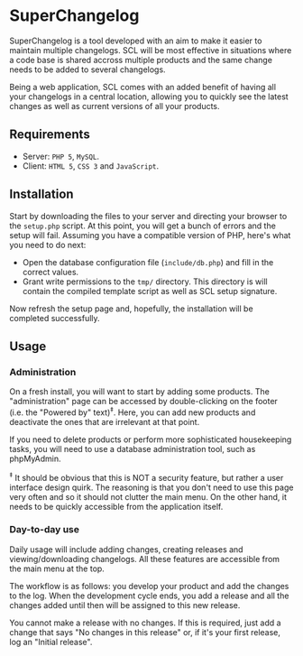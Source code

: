 SuperChangelog
==============

SuperChangelog is a tool developed with an aim to make it easier to maintain
multiple changelogs. SCL will be most effective in situations where a code base
is shared accross multiple products and the same change needs to be added to
several changelogs.

Being a web application, SCL comes with an added benefit of having all your
changelogs in a central location, allowing you to quickly see the latest changes
as well as current versions of all your products.

Requirements
------------

* Server: `PHP 5`, `MySQL`.
* Client: `HTML 5`, `CSS 3` and `JavaScript`.

Installation
------------

Start by downloading the files to your server and directing your browser to the
`setup.php` script. At this point, you will get a bunch of errors and the setup
will fail. Assuming you have a compatible version of PHP, here's what you need
to do next:

* Open the database configuration file (`include/db.php`) and fill in the
  correct values.
* Grant write permissions to the `tmp/` directory. This directory is will
  contain the compiled template script as well as SCL setup signature.

Now refresh the setup page and, hopefully, the installation will be completed
successfully.

Usage
-----

### Administration

On a fresh install, you will want to start by adding some products. The
"administration" page can be accessed by double-clicking on the footer
(i.e. the "Powered by" text)<sup>‡</sup>. Here, you can add new products and
deactivate the ones that are irrelevant at that point.

If you need to delete products or perform more sophisticated housekeeping tasks,
 you will need to use a database administration tool, such as phpMyAdmin.

<sup>‡</sup> It should be obvious that this is NOT a security feature, but
rather a user interface design quirk. The reasoning is that you don't need to
use this page very often and so it should not clutter the main menu. On the
other hand, it needs to be quickly accessible from the application itself.

### Day-to-day use

Daily usage will include adding changes, creating releases and
viewing/downloading changelogs. All these features are accessible from the main
menu at the top.

The workflow is as follows: you develop your product and add the changes to
the log. When the development cycle ends, you add a release and all the changes
added until then will be assigned to this new release.

You cannot make a release with no changes. If this is required, just add
a change that says "No changes in this release" or, if it's your first release,
log an "Initial release".
